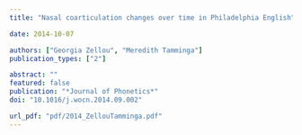 ```yaml
---
title: "Nasal coarticulation changes over time in Philadelphia English"

date: 2014-10-07

authors: ["Georgia Zellou", "Meredith Tamminga"]
publication_types: ["2"]

abstract: ""
featured: false
publication: "*Journal of Phonetics*"
doi: "10.1016/j.wocn.2014.09.002"

url_pdf: "pdf/2014_ZellouTamminga.pdf"
---
```


